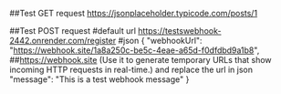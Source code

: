 ##Test GET request
    https://jsonplaceholder.typicode.com/posts/1

##Test POST request
#default url
    https://testswebhook-2442.onrender.com/register
#json
    {
        "webhookUrl": "https://webhook.site/1a8a250c-be5c-4eae-a65d-f0dfdbd9a1b8", ##https://webhook.site (Use it to generate temporary URLs that show incoming HTTP requests in real-time.) and replace the url in json
        "message": "This is a test webhook message"
    }
    
